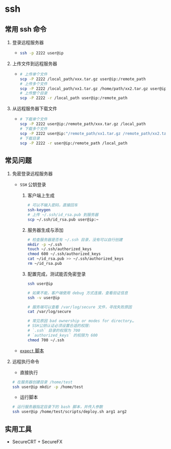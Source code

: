 # ssh

## 常用 ssh 命令

1. 登录远程服务器

   - ```bash
     ssh -p 2222 user@ip
     ```

2. 上传文件到远程服务器

   - ```bash
     # 上传单个文件
     scp -P 2222 /local_path/xxx.tar.gz user@ip:/remote_path
     # 上传多个文件
     scp -P 2222 /local_path/xx1.tar.gz /home/path/xx2.tar.gz user@ip:/remote_path
     # 上传整个目录
     scp -P 2222 -r /local_path user@ip:/remote_path
     ```

3. 从远程服务器下载文件

   - ```bash
     # 下载单个文件
     scp -P 2222 user@ip:/remote_path/xxx.tar.gz /local_path
     # 下载多个文件
     scp -P 2222 user@ip:"/remote_path/xx1.tar.gz /remote_path/xx2.tar.gz" /local_path
     # 下载目录
     scp -P 2222 -r user@ip:/remote_path /local_path
     ```

## 常见问题

1. 免密登录远程服务器

   - `SSH` 公钥登录

     1. 客户端上生成

        ```bash
        # 可以不输入密码，直接回车
        ssh-keygen
        # 上传 ~/.ssh/id_rsa.pub 到服务器
        scp ~/.ssh/id_rsa.pub user@ip:~
        ```

     2. 服务器生成与添加

        ```bash
        # 检查服务器是否有 ~/.ssh 目录，没有可以自行创建
        mkdir -p ~/.ssh
        touch ~/.ssh/authorized_keys
        chmod 600 ~/.ssh/authorized_keys
        cat ~/id_rsa.pub >> ~/.ssh/authorized_keys
        rm ~/id_rsa.pub
        ```

     3. 配置完成，测试能否免密登录

        ```bash
        ssh user@ip

        # 如果不能，客户端使用 debug 方式连接，查看验证信息
        ssh -v user@ip

        # 服务端可以查看 /var/log/secure 文件，寻找失败原因
        cat /var/log/secure

        # 常见原因 bad ownership or modes for directory…
        # SSH公钥认证必须设置合适的权限:
        # `.ssh` 目录的权限为 700
        # `authorized_keys` 的权限为 600
        chmod 700 ~/.ssh
        ```

   - [`expect` 脚本](http://xstarcd.github.io/wiki/shell/expect.html)

2. 远程执行命令

   - 直接执行

   ```bash
   # 在服务器创建目录 /home/test
   ssh user@ip mkdir -p /home/test
   ```

   - 运行脚本

   ```bash
   # 运行服务器指定目录下的 bash 脚本，并传入参数
   ssh user@ip /home/test/scripts/deploy.sh arg1 arg2
   ```

## 实用工具

- SecureCRT + SecureFX
